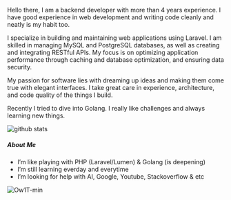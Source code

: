 Hello there, I am a backend developer with more than 4 years experience. I have good experience in web development and writing code cleanly and neatly is my habit too.

I specialize in building and maintaining web applications using Laravel. I am skilled in managing MySQL and PostgreSQL databases, as well as creating and integrating RESTful APIs. My focus is on optimizing application performance through caching and database optimization, and ensuring data security. 

My passion for software lies with dreaming up ideas and making them come true with elegant interfaces. I take great care in experience, architecture, and code quality of the things I build.

Recently I tried to dive into Golang. I really like challenges and always learning new things.

![github stats](https://github-readme-stats.vercel.app/api?username=rizalihwan&show_icons=true&bg_color=44bcdc&title_color=ffffff&icon_color=ffffff&text_color=ffffff&show_owner=false)

##### About Me

- I’m like playing with PHP (Laravel/Lumen) & Golang (is deepening)
- I’m still learning everday and everytime
- I’m looking for help with AI, Google, Youtube, Stackoverflow & etc

![Ow1T-min](https://user-images.githubusercontent.com/55536560/108715187-175f8680-754d-11eb-8a6d-62be6f7f857e.gif)



